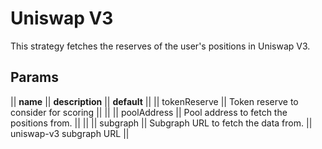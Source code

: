 # Uniswap V3

This strategy fetches the reserves of the user's positions in Uniswap V3.

## Params

|| **name** || **description** || **default** ||
|| tokenReserve || Token reserve to consider for scoring ||  ||
|| poolAddress || Pool address to fetch the positions from. ||  ||
|| subgraph || Subgraph URL to fetch the data from. ||  uniswap-v3 subgraph URL ||
